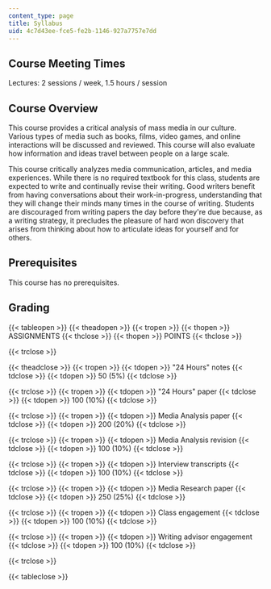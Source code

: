 ```yaml
---
content_type: page
title: Syllabus
uid: 4c7d43ee-fce5-fe2b-1146-927a7757e7dd
---
```


Course Meeting Times
--------------------

Lectures: 2 sessions / week, 1.5 hours / session

Course Overview
---------------

This course provides a critical analysis of mass media in our culture. Various types of media such as books, films, video games, and online interactions will be discussed and reviewed. This course will also evaluate how information and ideas travel between people on a large scale.

This course critically analyzes media communication, articles, and media experiences. While there is no required textbook for this class, students are expected to write and continually revise their writing. Good writers benefit from having conversations about their work-in-progress, understanding that they will change their minds many times in the course of writing. Students are discouraged from writing papers the day before they're due because, as a writing strategy, it precludes the pleasure of hard won discovery that arises from thinking about how to articulate ideas for yourself and for others.

Prerequisites
-------------

This course has no prerequisites.

Grading
-------

{{< tableopen >}}
{{< theadopen >}}
{{< tropen >}}
{{< thopen >}}
ASSIGNMENTS
{{< thclose >}}
{{< thopen >}}
POINTS
{{< thclose >}}

{{< trclose >}}

{{< theadclose >}}
{{< tropen >}}
{{< tdopen >}}
"24 Hours" notes
{{< tdclose >}}
{{< tdopen >}}
50 (5%)
{{< tdclose >}}

{{< trclose >}}
{{< tropen >}}
{{< tdopen >}}
"24 Hours" paper
{{< tdclose >}}
{{< tdopen >}}
100 (10%)
{{< tdclose >}}

{{< trclose >}}
{{< tropen >}}
{{< tdopen >}}
Media Analysis paper
{{< tdclose >}}
{{< tdopen >}}
200 (20%)
{{< tdclose >}}

{{< trclose >}}
{{< tropen >}}
{{< tdopen >}}
Media Analysis revision
{{< tdclose >}}
{{< tdopen >}}
100 (10%)
{{< tdclose >}}

{{< trclose >}}
{{< tropen >}}
{{< tdopen >}}
Interview transcripts
{{< tdclose >}}
{{< tdopen >}}
100 (10%)
{{< tdclose >}}

{{< trclose >}}
{{< tropen >}}
{{< tdopen >}}
Media Research paper
{{< tdclose >}}
{{< tdopen >}}
250 (25%)
{{< tdclose >}}

{{< trclose >}}
{{< tropen >}}
{{< tdopen >}}
Class engagement
{{< tdclose >}}
{{< tdopen >}}
100 (10%)
{{< tdclose >}}

{{< trclose >}}
{{< tropen >}}
{{< tdopen >}}
Writing advisor engagement
{{< tdclose >}}
{{< tdopen >}}
100 (10%)
{{< tdclose >}}

{{< trclose >}}

{{< tableclose >}}